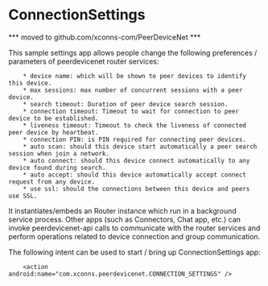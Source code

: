 ConnectionSettings
===================

*** moved to github.com/xconns-com/PeerDeviceNet ***

This sample settings app allows people change the following preferences / parameters of peerdevicenet router services:

		* device name: which will be shown to peer devices to identify this device.
		* max sessions: max number of concurrent sessions with a peer device.
		* search timeout: Duration of peer device search session.
		* connection timeout: Timeout to wait for connection to peer device to be established.
		* liveness timeout: Timeout to check the liveness of connected peer device by heartbeat.
		* connection PIN: is PIN required for connecting peer devices.
		* auto scan: should this device start automatically a peer search session when join a network.
		* auto connect: should this device connect automatically to any device found during search.
		* auto accept: should this device automatically accept connect request from any device.
		* use ssl: should the connections between this device and peers use SSL.

It instantiates/embeds an Router instance which run in a background service process. Other apps (such as Connectors, Chat app, etc.) can invoke peerdevicenet-api calls to communicate with the router services and perform operations related to device connection and group communication.

The following intent can be used to start / bring up ConnectionSettings app:

		<action android:name="com.xconns.peerdevicenet.CONNECTION_SETTINGS" />
